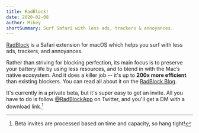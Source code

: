 ```yaml
---
title: RadBlock!
date: 2020-02-08
author: Mikey
shortSummary: Surf Safari with less ads, trackers & annoyances.
---
```


[RadBlock](https://radblock.app) is a Safari extension for macOS which helps you surf with less ads, trackers, and annoyances.

Rather than striving for blocking perfection, its main focus is to preserve your battery life by using less resources, and to blend in with the Mac’s native ecosystem. And it does a killer job -- it's up to **200x more efficient** than existing blockers. You can read all about it on the [RadBlock Blog](https://radblock.app/blog/introducing-radblock/).

It's currently in a private beta, but it's super easy to get an invite. All you have to do is follow [@RadBlockApp](https://twitter.com/radblockapp) on Twitter, and you'll get a DM with a download link.[^1]

[^1]: Beta invites are processed based on time and capacity, so hang tight!
